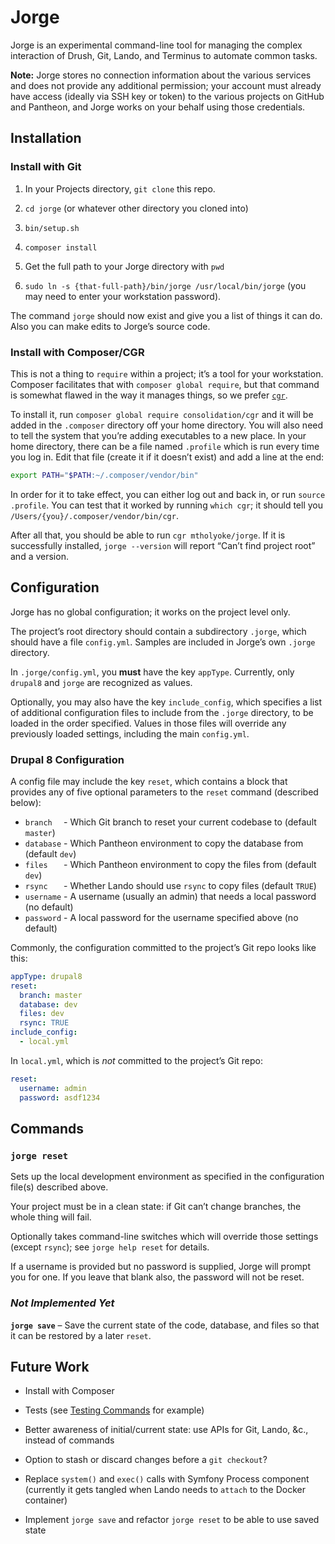 # Jorge

Jorge is an experimental command-line tool for managing the complex interaction of Drush, Git, Lando, and Terminus to automate common tasks.

**Note:** Jorge stores no connection information about the various services and does not provide any additional permission; your account must already have access (ideally via SSH key or token) to the various projects on GitHub and Pantheon, and Jorge works on your behalf using those credentials.

## Installation

### Install with Git

1. In your Projects directory, `git clone` this repo.

2. `cd jorge` (or whatever other directory you cloned into)

3. `bin/setup.sh`

4. `composer install`

5. Get the full path to your Jorge directory with `pwd`

6. `sudo ln -s {that-full-path}/bin/jorge /usr/local/bin/jorge` (you may need to enter your workstation password).

The command `jorge` should now exist and give you a list of things it can do. Also you can make edits to Jorge’s source code.

### Install with Composer/CGR

This is not a thing to `require` within a project; it’s a tool for your workstation. Composer facilitates that with `composer global require`, but that command is somewhat flawed in the way it manages things, so we prefer [`cgr`](https://pantheon.io/blog/fixing-composer-global-command).

To install it, run `composer global require consolidation/cgr` and it will be added in the `.composer` directory off your home directory. You will also need to tell the system that you’re adding executables to a new place. In your home directory, there can be a file named `.profile` which is run every time you log in. Edit that file (create it if it doesn’t exist) and add a line at the end:
```bash
export PATH="$PATH:~/.composer/vendor/bin"
```

In order for it to take effect, you can either log out and back in, or run `source .profile`. You can test that it worked by running `which cgr`; it should tell you `/Users/{you}/.composer/vendor/bin/cgr`.

After all that, you should be able to run `cgr mtholyoke/jorge`. If it is successfully installed, `jorge --version` will report “Can’t find project root” and a version.

## Configuration

Jorge has no global configuration; it works on the project level only.

The project’s root directory should contain a subdirectory `.jorge`, which should have a file `config.yml`. Samples are included in Jorge’s own `.jorge` directory.

In `.jorge/config.yml`, you **must** have the key `appType`. Currently, only `drupal8` and `jorge` are recognized as values.

Optionally, you may also have the key `include_config`, which specifies a list of additional configuration files to include from the `.jorge` directory, to be loaded in the order specified. Values in those files will override any previously loaded settings, including the main `config.yml`.

### Drupal 8 Configuration

A config file may include the key `reset`, which contains a block that provides any of five optional parameters to the `reset` command (described below):
- `branch  ` - Which Git branch to reset your current codebase to (default `master`)
- `database` - Which Pantheon environment to copy the database from (default `dev`)
- `files   ` - Which Pantheon environment to copy the files from (default `dev`)
- `rsync   ` - Whether Lando should use `rsync` to copy files (default `TRUE`)
- `username` - A username (usually an admin) that needs a local password (no default)
- `password` - A local password for the username specified above (no default)

Commonly, the configuration committed to the project’s Git repo looks like this:
```yml
appType: drupal8
reset:
  branch: master
  database: dev
  files: dev
  rsync: TRUE
include_config:
  - local.yml
```

In `local.yml`, which is _not_ committed to the project’s Git repo:
```yml
reset:
  username: admin
  password: asdf1234
```

## Commands

### `jorge reset`

Sets up the local development environment as specified in the configuration file(s) described above.

Your project must be in a clean state: if Git can’t change branches, the whole thing will fail.

Optionally takes command-line switches which will override those settings (except `rsync`); see `jorge help reset` for details.

If a username is provided but no password is supplied, Jorge will prompt you for one. If you leave that blank also, the password will not be reset.

### _Not Implemented Yet_

**`jorge save`** – Save the current state of the code, database, and files so that it can be restored by a later `reset`.


## Future Work

- Install with Composer

- Tests (see [Testing Commands](https://symfony.com/doc/current/console.html#testing-commands) for example)

- Better awareness of initial/current state: use APIs for Git, Lando, &c., instead of commands

- Option to stash or discard changes before a `git checkout`?

- Replace `system()` and `exec()` calls with Symfony Process component (currently it gets tangled when Lando needs to `attach` to the Docker container)

- Implement `jorge save` and refactor `jorge reset` to be able to use saved state
